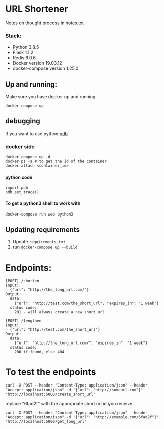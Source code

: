 
# URL Shortener
Notes on thought process in notes.txt
### Stack:
- Python 3.8.5 
- Flask 1.1.2
-  Redis 6.0.6
- Docker version 19.03.12
- docker-compose version 1.25.0

##  Up and running:

Make sure you have docker up and running.
```
docker-compose up
```

## debugging

If you want to use python [pdb](https://docs.python.org/3/library/pdb.html)
### docker side
```
docker-compose up -d
docker ps -a # to get the id of the container
docker attach <container_id>
```

#### python code
```
import pdb
pdb.set_trace()
```

#### To get a python3 shell to work with
```
docker-compose run web python3
```

## Updating requirements

1. Update `requirements.txt`
 2. run `docker-compose up --build`

# Endpoints:
```
[POST] /shorten
Input: 
  {"url": "http://the_long_url.com/"}
Output:
  data:
    {"url": "http://test.com/the_short_url", "expires_in": "1 week"}
  status code:
    201 - will always create a new short url

[POST] /lengthen
Input:
  {"url": "http://test.com/the_short_url"}
Output:
  data: 
    {"url": "http://the_long_url.com/", "expires_in": "1 week"}
  status code:
    200 if found, else 404
```

# To test the endpoints

`curl -X POST --header "Content-Type: application/json" --header "Accept: application/json" -d '{"url": "http://someurl.com"}' "http://localhost:5000/create_short_url"`

replace "6fad2f" with the appropriate short url id you receive

`curl -X POST --header "Content-Type: application/json" --header "Accept: application/json" -d '{"url": "http://example.com/6fad2f"}' "http://localhost:5000/get_long_url"`


